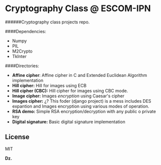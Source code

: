Cryptography Class @ ESCOM-IPN
==

######Cryptography class projects repo.


####Dependencies:

- Numpy
- PIL
- M2Crypto
- TkInter

####Directories:

- **Affine cipher**: Affine cipher in C and Extended Euclidean Algorithm implementation
- **Hill cipher:** Hill for images using ECB
- **Hill cipher (CBC):** Hill cipher for images using CBC mode.
- **Image  cipher:** Images *encryption* using Caesar's cipher
- **Images cipher:** ¿? This foder (django project) is a mess includes DES expantion and Images encryption using various modes of operation.
- **RSA demo:** Simple RSA encryption/decryption with any public o private key
- **Digital signature:** Basic digital signature implementation


License
----

MIT


**Dz.**

